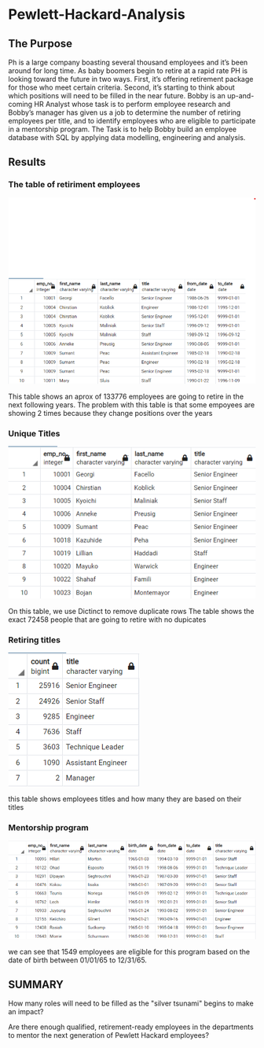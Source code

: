 # Pewlett-Hackard-Analysis
## The Purpose
Ph is a large company boasting several thousand employees and it’s been around for long time. As baby boomers begin to retire at a rapid rate PH is looking toward the future in two ways. First, it’s offering retirement package for those who meet certain criteria. Second, it’s starting to think about which positions will need to be filled in the near future. 
Bobby is an up-and-coming HR Analyst whose task is to perform employee research and Bobby’s manager has given us a job to determine the number of retiring employees per title, and to identify employees who are eligible to participate in a mentorship program. The Task is to help Bobby build an employee database with SQL by applying data modelling, engineering and analysis.
## Results
### The table of retiriment employees
![retirement_titles](retirement_titles.png)

This table shows an aprox of 133776 employees are going to retire in the next following years.
The problem with this table is that some empoyees are showing 2 times because they change positions over the years
### Unique Titles
![unique_titles](unique_titles.png)

 On this table, we use Dictinct to remove duplicate rows
 The table shows the exact 72458 people that are going to retire with no dupicates
### Retiring titles
![retiring_titles](retiring_titles.png)

this table shows employees titles and how many they are based on their titles
### Mentorship program
![mentorship_eligibility](mentorship_eligibility.png)

we can see that 1549 employees are eligible for this program based on the date of birth between 01/01/65 to 12/31/65.

## SUMMARY
How many roles will need to be filled as the "silver tsunami" begins to make an impact?

Are there enough qualified, retirement-ready employees in the departments to mentor the next generation of Pewlett Hackard employees?

